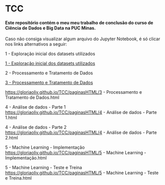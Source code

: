 # TCC
#### Este repositório contém o meu meu trabalho de conclusão do curso de Ciência de Dados e Big Data na PUC Minas.

Caso não consiga visualizar algum arquivo do Jupyter Notebook, é só clicar nos links alternativos a seguir:

1 - Exploração inicial dos datasets utilizados <br>

<a href="https://gloriaoliv.github.io/TCC/paginasHTML/1%20-%20Explorac%CC%A7a%CC%83o%20inicial%20dos%20datasets%20utilizados.html">1 - Exploração inicial dos datasets utilizados</a>


2 - Processamento e Tratamento de Dados <br>

<a href="https://gloriaoliv.github.io/TCC/https://gloriaoliv.github.io/TCC/paginasHTML/2 - Processamento e Tratamento de Dados.html">

3 - Processamento e Tratamento de Dados <br>

https://gloriaoliv.github.io/TCC/paginasHTML/3 - Processamento e Tratamento de Dados.html

4 - Análise de dados - Parte 1 <br>
https://gloriaoliv.github.io/TCC/paginasHTML/4 - Análise de dados - Parte 1.html

4 - Análise de dados - Parte 2 <br>
https://gloriaoliv.github.io/TCC/paginasHTML/4 - Análise de dados - Parte 2.html

5 - Machine Learning - Implementação <br>
https://gloriaoliv.github.io/TCC/paginasHTML/5 - Machine Learning - Implementação.html

5 - Machine Learning - Teste e Treina <br>
https://gloriaoliv.github.io/TCC/paginasHTML/5 - Machine Learning - Teste e Treina.html
